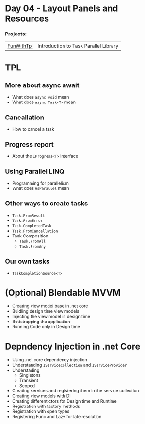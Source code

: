 # Day 04 - Layout Panels and Resources
### Projects:
|     |     |
| --- | --- |
| [FunWithTpl](FunWithTpl/) | Introduction to Task Parallel Library |

# TPL
## More about async await
* What does `async void` mean
* What does `async Task<T>` mean

## Cancallation
* How to cancel a task

## Progress report
* About the `IProgress<T>` interface

## Using Parallel LINQ
* Programming for parallelism
* What does `AsParallel` mean

## Other ways to create tasks
* `Task.FromResult`
* `Task.FromError`
* `Task.CompletedTask`
* `Task.FromCancellation`
* Task Composition
  * `Task.FromAll`
  * `Task.FromAny`

## Our own tasks
* `TaskCompletionSource<T>`


# (Optional) Blendable MVVM
* Creating view model base in .net core
* Buidling design time view models
* Injecting the view model in design time
* Bottstrapping the application
* Running Code only in Design time

# Depndency Injection in .net Core
* Using .net core dependency injection
* Understanding `IServiceCollection` and `IServiceProvider`
* Understading
  * Singletons
  * Transient
  * Scoped
* Creating services and registering them in the service collection
* Creating view models with DI
* Creating different ctors for Design time and Runtime
* Registration with factory methods
* Registration with open types
* Registering Func<T> and Lazy<T> for late resolution



  







  
